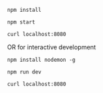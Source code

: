 
```
npm install

npm start

curl localhost:8080

```
OR for interactive development

```
npm install nodemon -g

npm run dev

curl localhost:8080
```

